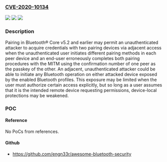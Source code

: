### [CVE-2020-10134](https://cve.mitre.org/cgi-bin/cvename.cgi?name=CVE-2020-10134)
![](https://img.shields.io/static/v1?label=Product&message=LE&color=blue)
![](https://img.shields.io/static/v1?label=Version&message=5.2%3C%3D%205.2%20&color=brighgreen)
![](https://img.shields.io/static/v1?label=Vulnerability&message=CWE-351&color=brighgreen)

### Description

Pairing in Bluetooth® Core v5.2 and earlier may permit an unauthenticated attacker to acquire credentials with two pairing devices via adjacent access when the unauthenticated user initiates different pairing methods in each peer device and an end-user erroneously completes both pairing procedures with the MITM using the confirmation number of one peer as the passkey of the other. An adjacent, unauthenticated attacker could be able to initiate any Bluetooth operation on either attacked device exposed by the enabled Bluetooth profiles. This exposure may be limited when the user must authorize certain access explicitly, but so long as a user assumes that it is the intended remote device requesting permissions, device-local protections may be weakened.

### POC

#### Reference
No PoCs from references.

#### Github
- https://github.com/engn33r/awesome-bluetooth-security

